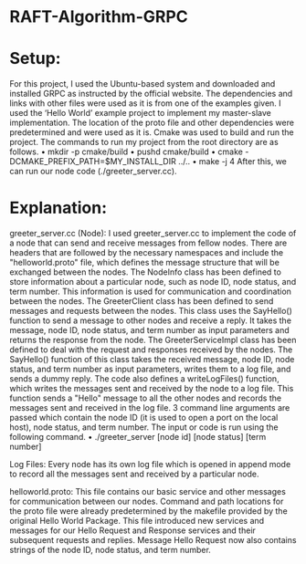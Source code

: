 # RAFT-Algorithm-GRPC


# Setup:
For this project, I used the Ubuntu-based system and downloaded and installed GRPC as instructed by the official website. The dependencies and links with other files were used as it is from one of the examples given. I used the ‘Hello World’ example project to implement my master-slave implementation. The location of the proto file and other dependencies were predetermined and were used as it is. Cmake was used to build and run the project.
The commands to run my project from the root directory are as follows.
• mkdir -p cmake/build
• pushd cmake/build
• cmake -DCMAKE_PREFIX_PATH=$MY_INSTALL_DIR ../..
• make -j 4
After this, we can run our node code (./greeter_server.cc).

# Explanation:
greeter_server.cc (Node): I used greeter_server.cc to implement the code of a node that can send and receive messages from fellow nodes. There are headers that are followed by the necessary namespaces and include the "helloworld.proto" file, which defines the message structure that will be exchanged between the nodes. The NodeInfo class has been defined to store information about a particular node, such as node ID, node status, and term number. This information is used for communication and coordination between the nodes. The GreeterClient class has been defined to send messages and requests between the nodes. This class uses the SayHello() function to send a message to other nodes and receive a reply. It takes the message, node ID, node status, and term number as input parameters and returns the response from the node. The GreeterServiceImpl class has been defined to deal with the request and responses received by the nodes. The SayHello() function of this class takes the received message, node ID, node status, and term number as input parameters, writes them to a log file, and sends a dummy reply. The code also defines a writeLogFiles() function, which writes the messages sent and received by the node to a log file. This function sends a "Hello" message to all the other nodes and records the messages sent and received in the log file. 3 command line arguments are passed which contain the node ID (it is used to open a port on the local host), node status, and term number. The input or code is run using the following command.
• ./greeter_server [node id] [node status] [term number]

Log Files: Every node has its own log file which is opened in append mode to record all the messages sent and received by a particular node.

helloworld.proto: This file contains our basic service and other messages for communication between our nodes. Command and path locations for the proto file were already predetermined by the makefile provided by the original Hello World Package. This file introduced new services and messages for our Hello Request and Response services and their subsequent requests and replies. Message Hello Request now also contains strings of the node ID, node status, and term number.
